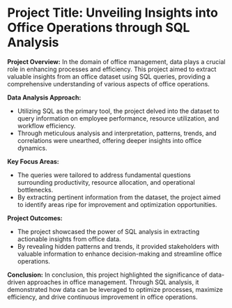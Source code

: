 # **Project Title:** Unveiling Insights into Office Operations through SQL Analysis

**Project Overview:**
In the domain of office management, data plays a crucial role in enhancing processes and efficiency. This project aimed to extract valuable insights from an office dataset using SQL queries, providing a comprehensive understanding of various aspects of office operations.

**Data Analysis Approach:**
* Utilizing SQL as the primary tool, the project delved into the dataset to query information on employee performance, resource utilization, and workflow efficiency.
* Through meticulous analysis and interpretation, patterns, trends, and correlations were unearthed, offering deeper insights into office dynamics.

**Key Focus Areas:**
* The queries were tailored to address fundamental questions surrounding productivity, resource allocation, and operational bottlenecks.
* By extracting pertinent information from the dataset, the project aimed to identify areas ripe for improvement and optimization opportunities.

**Project Outcomes:**
* The project showcased the power of SQL analysis in extracting actionable insights from office data.
* By revealing hidden patterns and trends, it provided stakeholders with valuable information to enhance decision-making and streamline office operations.

**Conclusion:**
In conclusion, this project highlighted the significance of data-driven approaches in office management. Through SQL analysis, it demonstrated how data can be leveraged to optimize processes, maximize efficiency, and drive continuous improvement in office operations.
